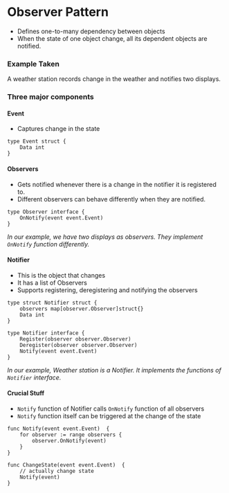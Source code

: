 # Observer Pattern

- Defines one-to-many dependency between objects
- When the state of one object change, all its dependent objects are notified.

### Example Taken
A weather station records change in the weather and notifies two displays.

### Three major components

#### Event
- Captures change in the state
```
type Event struct {
    Data int
}
```

#### Observers
- Gets notified whenever there is a change in the notifier it is registered to.
- Different observers can behave differently when they are notified.
```
type Observer interface {
	OnNotify(event event.Event)
}
```
<em>In our example, we have two displays as observers. They implement `OnNotify` function differently.</em>

#### Notifier
- This is the object that changes 
- It has a list of Observers
- Supports registering, deregistering and notifying the observers
```
type struct Notifier struct {
    observers map[observer.Observer]struct{}
    Data int
}

type Notifier interface {
	Register(observer observer.Observer)
	Deregister(observer observer.Observer)
	Notify(event event.Event)
}
```
<em>In our example, Weather station is a Notifier. It implements the functions of `Notifier` interface.</em>

#### Crucial Stuff
- `Notify` function of Notifier calls `OnNotify` function of all observers
- `Notify` function itself can be triggered at the change of the state
```
func Notify(event event.Event)  {
	for observer := range observers {
		observer.OnNotify(event)
	}
}

func ChangeState(event event.Event)  {
    // actually change state
	Notify(event)
}
```


